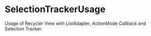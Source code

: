 # SelectionTrackerUsage

Usage of Recycler View with ListAdapter, ActionMode Callback and Selection Tracker.
